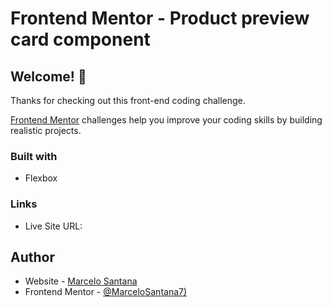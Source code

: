 # Frontend Mentor - Product preview card component

## Welcome! 👋

Thanks for checking out this front-end coding challenge.

[Frontend Mentor](https://www.frontendmentor.io) challenges help you improve your coding skills by building realistic projects.

### Built with

- Flexbox
  
### Links

- Live Site URL: 

## Author

- Website - [Marcelo Santana](https://marcelosantana.dev)
- Frontend Mentor - [@MarceloSantana7)](https://www.frontendmentor.io/profile/MarceloSantana7)


